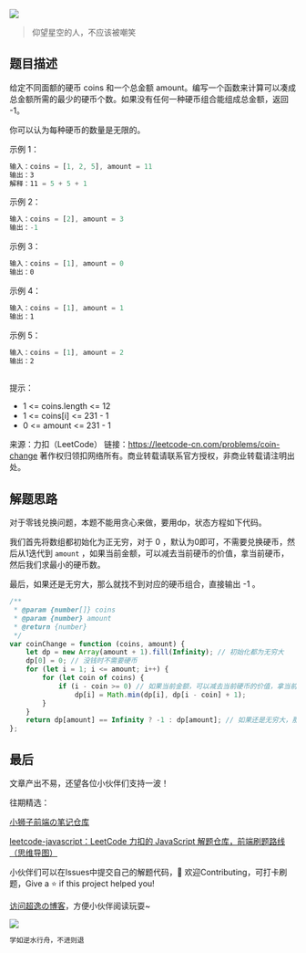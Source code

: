 ![](https://imgconvert.csdnimg.cn/aHR0cHM6Ly9jZG4uanNkZWxpdnIubmV0L2doL2Nob2NvbGF0ZTE5OTkvY2RuL2ltZy8yMDIwMDgyODE0NTUyMS5qcGc?x-oss-process=image/format,png)
>仰望星空的人，不应该被嘲笑

## 题目描述

给定不同面额的硬币 coins 和一个总金额 amount。编写一个函数来计算可以凑成总金额所需的最少的硬币个数。如果没有任何一种硬币组合能组成总金额，返回 -1。

你可以认为每种硬币的数量是无限的。

 

示例 1：

```javascript
输入：coins = [1, 2, 5], amount = 11
输出：3 
解释：11 = 5 + 5 + 1
```

示例 2：

```javascript
输入：coins = [2], amount = 3
输出：-1
```

示例 3：

```javascript
输入：coins = [1], amount = 0
输出：0
```

示例 4：

```javascript
输入：coins = [1], amount = 1
输出：1
```

示例 5：

```javascript
输入：coins = [1], amount = 2
输出：2
 
```

提示：

- 1 <= coins.length <= 12
- 1 <= coins[i] <= 231 - 1
- 0 <= amount <= 231 - 1

来源：力扣（LeetCode）
链接：https://leetcode-cn.com/problems/coin-change
著作权归领扣网络所有。商业转载请联系官方授权，非商业转载请注明出处。



## 解题思路

对于零钱兑换问题，本题不能用贪心来做，要用dp，状态方程如下代码。

我们首先将数组都初始化为正无穷，对于 0 ，默认为0即可，不需要兑换硬币，然后从1迭代到 `amount` ，如果当前金额，可以减去当前硬币的价值，拿当前硬币，然后我们求最小的硬币数。

最后，如果还是无穷大，那么就找不到对应的硬币组合，直接输出 -1 。

```javascript
/**
 * @param {number[]} coins
 * @param {number} amount
 * @return {number}
 */
var coinChange = function (coins, amount) {
    let dp = new Array(amount + 1).fill(Infinity); // 初始化都为无穷大
    dp[0] = 0; // 没钱时不需要硬币
    for (let i = 1; i <= amount; i++) {
        for (let coin of coins) {
            if (i - coin >= 0) // 如果当前金额，可以减去当前硬币的价值，拿当前硬币
                dp[i] = Math.min(dp[i], dp[i - coin] + 1);
        }
    }
    return dp[amount] == Infinity ? -1 : dp[amount]; // 如果还是无穷大，那么就找不到对应的硬币组合
};
```


## 最后
文章产出不易，还望各位小伙伴们支持一波！

往期精选：

<a href="https://github.com/Chocolate1999/Front-end-learning-to-organize-notes">小狮子前端の笔记仓库</a>

<a href="https://github.com/Chocolate1999/leetcode-javascript">leetcode-javascript：LeetCode 力扣的 JavaScript 解题仓库，前端刷题路线（思维导图）</a>

小伙伴们可以在Issues中提交自己的解题代码，🤝 欢迎Contributing，可打卡刷题，Give a ⭐️ if this project helped you!


<a href="https://yangchaoyi.vip/">访问超逸の博客</a>，方便小伙伴阅读玩耍~

![](https://img-blog.csdnimg.cn/2020090211491121.png#pic_center)

```javascript
学如逆水行舟，不进则退
```


